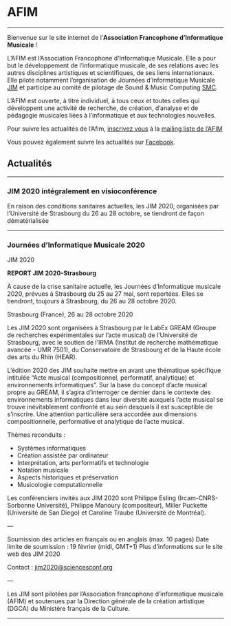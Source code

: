 # AFIM 

------

Bienvenue sur le site internet de l’**Association Francophone d’Informatique Musicale** !

L’AFIM est l’Association Francophone d’Informatique Musicale. Elle a pour but le développement de l’informatique musicale, de ses relations avec les autres disciplines artistiques et scientifiques, de ses liens internationaux. Elle pilote notamment l’organisation de Journées d’Informatique Musicale [JIM](actions/JIM) et participe au comité de pilotage de Sound & Music Computing [SMC](actions/SMC).

L’AFIM est ouverte, à titre individuel, à tous ceux et toutes celles qui développent une activité de recherche, de création, d’analyse et de pédagogie musicales liées à l’informatique et aux technologies nouvelles.

Pour suivre les actualités de l’Afim, [inscrivez vous](home/adherer) à la [mailing liste de l’AFIM](http://listes.ircam.fr/wws/info/afim.info)

Vous pouvez également suivre les actualités sur [Facebook](https://www.facebook.com/afimasso/).

## Actualités

----------


### JIM 2020 intégralement en visioconférence

En raison des conditions sanitaires actuelles, les JIM 2020, organisées par l’Université de Strasbourg du 26 au 28 octobre, se tiendront de façon dématérialisée

----------

### 	Journées d’Informatique Musicale 2020
JIM 2020

**REPORT JIM 2020-Strasbourg**

À cause de la crise sanitaire actuelle, les Journées d’Informatique musicale 2020, prévues à Strasbourg du 25 au 27 mai, sont reportées. Elles se tiendront, toujours à Strasbourg, du 26 au 28 octobre 2020.

Strasbourg (France), 26 au 28 octobre 2020

Les JIM 2020 sont organisées à Strasbourg par le LabEx GREAM (Groupe de recherches expérimentales sur l’acte musical) de l’Université de Strasbourg, avec le soutien de l’IRMA (Institut de recherche mathématique avancée - UMR 7501), du Conservatoire de Strasbourg et de la Haute école des arts du Rhin (HEAR).

L’édition 2020 des JIM souhaite mettre en avant une thématique spécifique intitulée “Acte musical (compositionnel, performatif, analytique) et environnements informatiques”. Sur la base du concept d’acte musical propre au GREAM, il s’agira d’interroger ce dernier dans le contexte des environnements informatiques dans leur diversité auxquels l’acte musical se trouve inévitablement confronté et au sein desquels il est susceptible de s’inscrire. Une attention particulière sera accordée aux dimensions compositionnelle, performative et analytique de l’acte musical.

Thèmes reconduits :

- Systèmes informatiques
- Création assistée par ordinateur
- Interprétation, arts performatifs et technologie
- Notation musicale
- Aspects historiques et préservation
- Musicologie computationnelle

Les conférenciers invités aux JIM 2020 sont Philippe Esling (Ircam-CNRS-Sorbonne Université), Philippe Manoury (compositeur), Miller Puckette (Université de San Diego) et Caroline Traube (Université de Montréal).

— 

Soumission des articles en français ou en anglais (max. 10 pages) Date limite de soumission : 19 février (midi, GMT+1) Plus d’informations sur le site web des JIM 2020

Contact : [jim2020@sciencesconf.org](mailto:jim2020@sciencesconf.org)

— 

Les JIM sont pilotées par l’Association francophone d’informatique musicale (AFIM) et soutenues par la Direction générale de la création artistique (DGCA) du Ministère français de la Culture.

-----------
